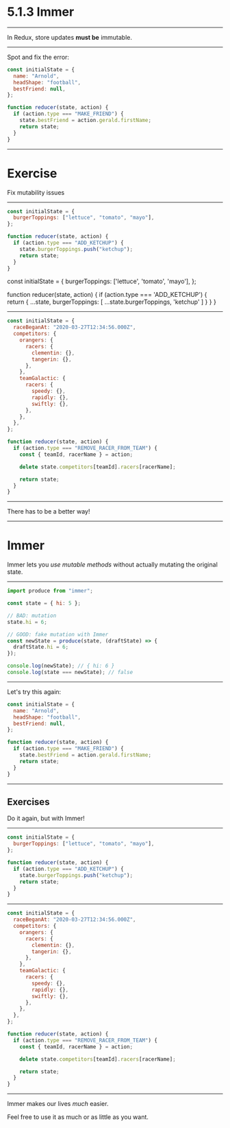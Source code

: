 # 5.1.3 Immer

---

In Redux, store updates **must be** immutable.

---

Spot and fix the error:

```js
const initialState = {
  name: "Arnold",
  headShape: "football",
  bestFriend: null,
};

function reducer(state, action) {
  if (action.type === "MAKE_FRIEND") {
    state.bestFriend = action.gerald.firstName;
    return state;
  }
}
```

---

# Exercise

Fix mutability issues

---

```js
const initialState = {
  burgerToppings: ["lettuce", "tomato", "mayo"],
};

function reducer(state, action) {
  if (action.type === "ADD_KETCHUP") {
    state.burgerToppings.push("ketchup");
    return state;
  }
}
```

const initialState = {
burgerToppings: ['lettuce', 'tomato', 'mayo'],
};

function reducer(state, action) {
if (action.type === 'ADD_KETCHUP') {
return {
...state,
burgerToppings: [
...state.burgerToppings,
'ketchup'
]
}
}
}

---

<Timer />

```js
const initialState = {
  raceBeganAt: "2020-03-27T12:34:56.000Z",
  competitors: {
    orangers: {
      racers: {
        clementin: {},
        tangerin: {},
      },
    },
    teamGalactic: {
      racers: {
        speedy: {},
        rapidly: {},
        swiftly: {},
      },
    },
  },
};

function reducer(state, action) {
  if (action.type === "REMOVE_RACER_FROM_TEAM") {
    const { teamId, racerName } = action;

    delete state.competitors[teamId].racers[racerName];

    return state;
  }
}
```

---

There has to be a better way!

---

# Immer

Immer lets you _use mutable methods_ without actually mutating the original state.

---

```js
import produce from "immer";

const state = { hi: 5 };

// BAD: mutation
state.hi = 6;

// GOOD: fake mutation with Immer
const newState = produce(state, (draftState) => {
  draftState.hi = 6;
});

console.log(newState); // { hi: 6 }
console.log(state === newState); // false
```

---

Let's try this again:

```js
const initialState = {
  name: "Arnold",
  headShape: "football",
  bestFriend: null,
};

function reducer(state, action) {
  if (action.type === "MAKE_FRIEND") {
    state.bestFriend = action.gerald.firstName;
    return state;
  }
}
```

---

## Exercises

Do it again, but with Immer!

---

```js
const initialState = {
  burgerToppings: ["lettuce", "tomato", "mayo"],
};

function reducer(state, action) {
  if (action.type === "ADD_KETCHUP") {
    state.burgerToppings.push("ketchup");
    return state;
  }
}
```

---

```js
const initialState = {
  raceBeganAt: "2020-03-27T12:34:56.000Z",
  competitors: {
    orangers: {
      racers: {
        clementin: {},
        tangerin: {},
      },
    },
    teamGalactic: {
      racers: {
        speedy: {},
        rapidly: {},
        swiftly: {},
      },
    },
  },
};

function reducer(state, action) {
  if (action.type === "REMOVE_RACER_FROM_TEAM") {
    const { teamId, racerName } = action;

    delete state.competitors[teamId].racers[racerName];

    return state;
  }
}
```

---

Immer makes our lives _much_ easier.

Feel free to use it as much or as little as you want.

